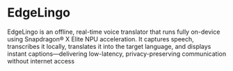 # EdgeLingo
EdgeLingo is an offline, real-time voice translator that runs fully on-device using Snapdragon® X Elite NPU acceleration. It captures speech, transcribes it locally, translates it into the target language, and displays instant captions—delivering low-latency, privacy-preserving communication without internet access

